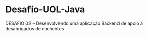 # Desafio-UOL-Java
DESAFIO 02 – Desenvolvendo uma aplicação Backend de apoio à desabrigados de enchentes
